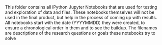 This folder contains all iPython Jupyter Notebooks that are used for testing and exploration of data and files. These notebooks themselves will not be used in the final product, but help in the process of coming up with results. All notebooks start with the date (YYYYMMDD) they were created, to ensure a chronological order in them and to see the buildup. The filenames are descriptions of the research questions or goals these notebooks try to solve
